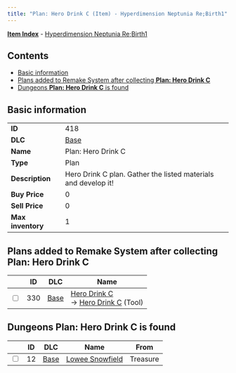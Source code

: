 ```yaml
---
title: "Plan: Hero Drink C (Item) - Hyperdimension Neptunia Re;Birth1"
---
```


[**Item Index**](/neptunia/rb1/item/index.html) - [Hyperdimension Neptunia Re;Birth1](/neptunia/rb1)

## Contents

- [Basic information](#basic-information)
- [Plans added to Remake System after collecting **Plan: Hero Drink C**](#plans-added-to-remake-system-after-collecting-plan-hero-drink-c)
- [Dungeons **Plan: Hero Drink C** is found](#dungeons-plan-hero-drink-c-is-found)

## Basic information

|   |   |
| -- | -- |
| **ID** | 418 |
| **DLC** | [Base](/neptunia/rb1/dlc/1-base.html) |
| **Name** | Plan: Hero Drink C |
| **Type** | Plan |
| **Description** | Hero Drink C plan. Gather the listed materials and develop it! |
| **Buy Price** | 0 |
| **Sell Price** | 0 |
| **Max inventory** | 1 |

## Plans added to Remake System after collecting **Plan: Hero Drink C**

|    | ID | DLC | Name |
| -- | -- | --- | ---- |
| <input type="checkbox" id="rb1-remake-1-330" class="trackbox" /> | 330 | [Base](/neptunia/rb1/dlc/1-base.html) | [Hero Drink C](/neptunia/rb1/remake/1-330-hero-drink-c.html)<br />→ [Hero Drink C](/neptunia/rb1/item/1-18-hero-drink-c.html) (Tool) |

## Dungeons **Plan: Hero Drink C** is found

|    | ID | DLC | Name | From |
| -- | -- | --- | ---- | ---- |
| <input type="checkbox" id="rb1-dungeon-1-12" class="trackbox" /> | 12 | [Base](/neptunia/rb1/dlc/1-base.html) | [Lowee Snowfield](/neptunia/rb1/dungeon/1-12-lowee-snowfield.html) | Treasure |